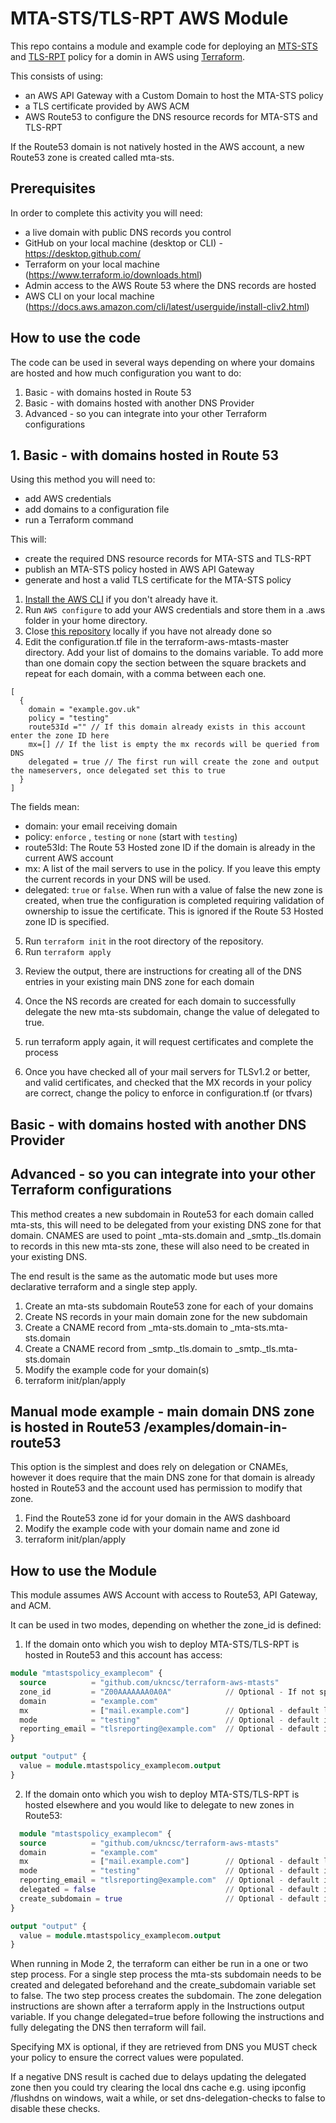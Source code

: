 
# MTA-STS/TLS-RPT AWS Module

This repo contains a module and example code for deploying an [MTS-STS](https://tools.ietf.org/html/rfc8461) and [TLS-RPT](https://tools.ietf.org/html/rfc8460) policy for a domin in AWS using [Terraform](https://www.terraform.io/).

This consists of using:
- an AWS API Gateway with a Custom Domain to host the MTA-STS policy
- a TLS certificate provided by AWS ACM
- AWS Route53 to configure the DNS resource records for MTA-STS and TLS-RPT

If the Route53 domain is not natively hosted in the AWS account, a new Route53 zone is created called mta-sts.<domain>

## Prerequisites
In order to complete this activity you will need:

- a live domain with public DNS records you control
- GitHub on your local machine (desktop or CLI) - https://desktop.github.com/
- Terraform on your local machine (https://www.terraform.io/downloads.html)
- Admin access to the AWS Route 53 where the DNS records are hosted
- AWS CLI on your local machine (https://docs.aws.amazon.com/cli/latest/userguide/install-cliv2.html)

## How to use the code

The code can be used in several ways depending on where your domains are hosted and how much configuration you want to do:

1. Basic - with domains hosted in Route 53
2. Basic - with domains hosted with another DNS Provider
3. Advanced - so you can integrate into your other Terraform configurations


## 1. Basic - with domains hosted in Route 53

Using this method you will need to:
- add AWS credentials
- add domains to a configuration file
- run a Terraform command

This will:
- create the required DNS resource records for MTA-STS and TLS-RPT
- publish an MTA-STS policy hosted in AWS API Gateway
- generate and host a valid TLS certificate for the MTA-STS policy

1. [Install the AWS CLI](https://docs.aws.amazon.com/cli/latest/userguide/install-cliv2.html) if you don't already have it.
2. Run `AWS configure` to add your AWS credentials and store them in a .aws folder in your home directory.
3. Close [this repository](https://github.com/ukgscc/terraform-aws-mtasts) locally if you have not already done so
4. Edit the configuration.tf file in the terraform-aws-mtasts-master directory. Add your list of domains to the domains variable. To add more than one domain copy the section between the square brackets and repeat for each domain, with a comma between each one.
  ```
[
    {
      domain = "example.gov.uk"
      policy = "testing"
      route53Id ="" // If this domain already exists in this account enter the zone ID here
      mx=[] // If the list is empty the mx records will be queried from DNS
      delegated = true // The first run will create the zone and output the nameservers, once delegated set this to true
    }
]
```
The fields mean:
- domain: your email receiving domain
- policy: `enforce` , `testing` or `none` (start with `testing`)
- route53Id: The Route 53 Hosted zone ID if the domain is already in the current AWS account
- mx: A list of the mail servers to use in the policy. If you leave this empty the current records in your DNS will be used.
- delegated: `true` or `false`. When run with a value of false the new zone is created, when true the configuration is completed requiring validation of ownership to issue the certificate. This is ignored if the Route 53 Hosted zone ID is specified.

5. Run `terraform init` in the root directory of the repository.
6. Run `terraform apply`
   
3) Review the output, there are instructions for creating all of the DNS entries in your existing main DNS zone for each domain

4) Once the NS records are created for each domain to successfully delegate the new mta-sts subdomain, change the value of delegated to true.
   
5) run terraform apply again, it will request certificates and complete the process
   
6) Once you have checked all of your mail servers for TLSv1.2 or better, and valid certificates, and checked that the MX records in your policy are correct, change the policy to enforce in configuration.tf (or tfvars)

## Basic - with domains hosted with another DNS Provider
   
## Advanced - so you can integrate into your other Terraform configurations

This method creates a new subdomain in Route53 for each domain called mta-sts, this will need to be delegated from your existing DNS zone for that domain.
CNAMES are used to point _mta-sts.domain and _smtp._tls.domain to records in this new mta-sts zone, these will also need to be created in your existing DNS.

The end result is the same as the automatic mode but uses more declarative terraform and a single step apply.

1) Create an mta-sts subdomain Route53 zone for each of your domains
2) Create NS records in your main domain zone for the new subdomain
3) Create a CNAME record from _mta-sts.domain to _mta-sts.mta-sts.domain
4) Create a CNAME record from _smtp._tls.domain to _smtp._tls.mta-sts.domain
5) Modify the example code for your domain(s)
6) terraform init/plan/apply


## Manual mode example - main domain DNS zone is hosted in Route53 /examples/domain-in-route53

This option is the simplest and does rely on delegation or CNAMEs, however it does require that the main DNS zone for that domain is already hosted in Route53 and the account used has permission to modify that zone.

1) Find the Route53 zone id for your domain in the AWS dashboard
2) Modify the example code with your domain name and zone id
3) terraform init/plan/apply


## How to use the Module

This module assumes AWS Account with access to Route53, API Gateway, and ACM.

It can be used in two modes, depending on whether the zone_id is defined:

1) If the domain onto which you wish to deploy MTA-STS/TLS-RPT is hosted in Route53 and this account has access:

```terraform
module "mtastspolicy_examplecom" {
  source          = "github.com/ukncsc/terraform-aws-mtasts"
  zone_id         = "Z00AAAAAAA0A0A"            // Optional - If not specified then it will run in mode 2
  domain          = "example.com"
  mx              = ["mail.example.com"]        // Optional - default looks up MX records for the domain in DNS 
  mode            = "testing"                   // Optional - default is testing
  reporting_email = "tlsreporting@example.com"  // Optional - default is no TLS-RPT record
}

output "output" {
  value = module.mtastspolicy_examplecom.output
}
```

2) If the domain onto which you wish to deploy MTA-STS/TLS-RPT is hosted elsewhere and you would like to delegate to new zones in Route53:
   
```terraform
  module "mtastspolicy_examplecom" {
  source          = "github.com/ukncsc/terraform-aws-mtasts"
  domain          = "example.com"
  mx              = ["mail.example.com"]        // Optional - default looks up MX records for the domain in DNS 
  mode            = "testing"                   // Optional - default is testing
  reporting_email = "tlsreporting@example.com"  // Optional - default is no TLS-RPT record
  delegated = false                             // Optional - default is false. Change this to true once the new zones are delegated from your domain
  create_subdomain = true                       // Optional - default is true. Change to false if creating the mta-sts zone manually, allows single step apply.
}

output "output" {
  value = module.mtastspolicy_examplecom.output
}
```
When running in Mode 2, the terraform can either be run in a one or two step process.
For a single step process the mta-sts subdomain needs to be created and delegated beforehand and the create_subdomain variable set to false.
The two step process creates the subdomain. The zone delegation instructions are shown after a terraform apply in the Instructions output variable.
If you change delegated=true before following the instructions and fully delegating the DNS then terraform will fail.

Specifying MX is optional, if they are retrieved from DNS you MUST check your policy to ensure the correct values were populated.

If a negative DNS result is cached due to delays updating the delegated zone then you could try clearing the local dns cache e.g. using ipconfig /flushdns on windows, wait a while, or set dns-delegation-checks to false to disable these checks.
